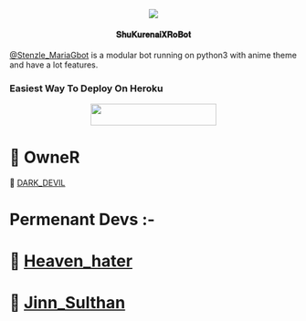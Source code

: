 <p align="center">
  <img src="https://telegra.ph/file/bf2a90eb09de80957ef08.jpg">
</p>

<h4><p align="center"> 𝐒𝐡𝐮𝐊𝐮𝐫𝐞𝐧𝐚𝐢𝐗𝐑𝐨𝐁𝐨𝐭 </p></h4>

[@Stenzle_MariaGbot](https://t.me/Stenzle_MariaGbot) is a modular bot running on python3 with anime theme and have a lot features.


### Easiest Way To Deploy On Heroku 

<p align="center"><a href="https://heroku.com/deploy?template=https://github.com/shukurenai007/Alakananda"> <img src="https://img.shields.io/badge/Deploy%20To%20Heroku-orange?style=for-the-badge&logo=heroku" width="220" height="38.45"/></a></p>

# 🔱 OwneR

  👑 [DARK_DEVIL](https://t.me/FULL_CRUAL_MIND)

# Permenant Devs :- 

# 🔱 [Heaven_hater](https://t.me/kk_heaven_hater)

# 🔱 [Jinn_Sulthan](https://t.me/JINN_SULTHAN)
